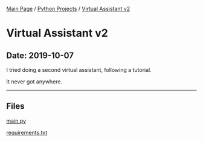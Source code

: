 [Main Page](/) / [Python Projects](/python) / [Virtual Assistant v2](/python/2019-10-07_Virtual_Assistant_v2)

# Virtual Assistant v2

## Date: 2019-10-07

I tried doing a second virtual assistant, following a tutorial.

It never got anywhere.

-----

## Files

[main.py](main.py)

[requirements.txt](requirements.txt)